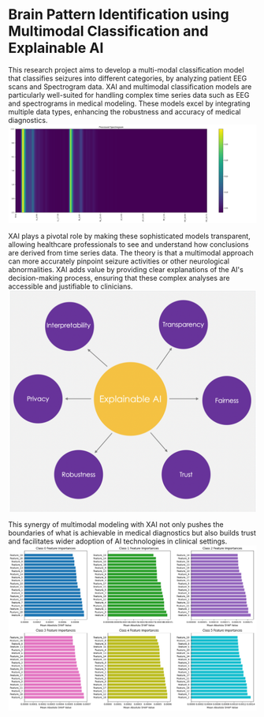 # Brain Pattern Identification using Multimodal Classification and Explainable AI
This research project aims to develop a multi-modal classification model that classifies seizures into different categories, by analyzing patient EEG scans and Spectrogram data. XAI and multimodal classification models are particularly well-suited for handling complex time series data such as EEG and spectrograms in medical modeling. These models excel by integrating multiple data types, enhancing the robustness and accuracy of medical diagnostics.
![Example Spectrogram scans](image_outputs/raw_spectrogram_sample.png "Spectrogram sample")

XAI plays a pivotal role by making these sophisticated models transparent, allowing healthcare professionals to see and understand how conclusions are derived from time series data. The theory is that a multimodal approach can more accurately pinpoint seizure activities or other neurological abnormalities. XAI adds value by providing clear explanations of the AI's decision-making process, ensuring that these complex analyses are accessible and justifiable to clinicians.
![Explainable AI types](image_outputs/XAI.png "XAI")

This synergy of multimodal modeling with XAI not only pushes the boundaries of what is achievable in medical diagnostics but also builds trust and facilitates wider adoption of AI technologies in clinical settings.
![Results of using LIME on model](images/results.png "Intial Results")

